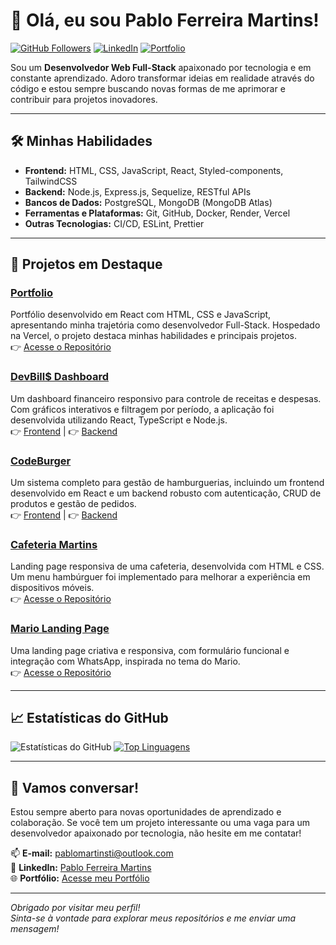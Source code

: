 # 👋 Olá, eu sou Pablo Ferreira Martins!

[![GitHub Followers](https://img.shields.io/github/followers/pablomartinsti?style=social)](https://github.com/pablomartinsti)
[![LinkedIn](https://img.shields.io/badge/LinkedIn-Connect-blue?style=social&logo=linkedin)](https://www.linkedin.com/in/pablo-ferreira-martins)
[![Portfolio](https://portfolio-xi-one-79.vercel.app)](https://portfolio-xi-one-79.vercel.app)

Sou um **Desenvolvedor Web Full-Stack** apaixonado por tecnologia e em constante aprendizado. Adoro transformar ideias em realidade através do código e estou sempre buscando novas formas de me aprimorar e contribuir para projetos inovadores.

---

## 🛠️ **Minhas Habilidades**

- **Frontend:** HTML, CSS, JavaScript, React, Styled-components, TailwindCSS
- **Backend:** Node.js, Express.js, Sequelize, RESTful APIs
- **Bancos de Dados:** PostgreSQL, MongoDB (MongoDB Atlas)
- **Ferramentas e Plataformas:** Git, GitHub, Docker, Render, Vercel
- **Outras Tecnologias:** CI/CD, ESLint, Prettier

---

## 🚀 **Projetos em Destaque**

### [Portfolio](https://github.com/pablomartinsti/Portfolio)
Portfólio desenvolvido em React com HTML, CSS e JavaScript, apresentando minha trajetória como desenvolvedor Full-Stack. Hospedado na Vercel, o projeto destaca minhas habilidades e principais projetos.<br>
👉 [Acesse o Repositório](https://github.com/pablomartinsti/Portfolio)

### [DevBill$ Dashboard](https://github.com/pablomartinsti/devbills-front)
Um dashboard financeiro responsivo para controle de receitas e despesas. Com gráficos interativos e filtragem por período, a aplicação foi desenvolvida utilizando React, TypeScript e Node.js.  
👉 [Frontend](https://devbills.vercel.app/) | 👉 [Backend](https://github.com/pablomartinsti/devbills-api)

### [CodeBurger](https://github.com/pablomartinsti/CodeBurger-Frontend)
Um sistema completo para gestão de hamburguerias, incluindo um frontend desenvolvido em React e um backend robusto com autenticação, CRUD de produtos e gestão de pedidos.  
👉 [Frontend](https://github.com/pablomartinsti/CodeBurger-Frontend) | 👉 [Backend](https://github.com/pablomartinsti/CodeBurger-Backend)

### [Cafeteria Martins](https://pablomartinsti.github.io/cafeteria-martins/)
Landing page responsiva de uma cafeteria, desenvolvida com HTML e CSS. Um menu hambúrguer foi implementado para melhorar a experiência em dispositivos móveis.  
👉 [Acesse o Repositório](https://pablomartinsti.github.io/cafeteria-martins/)

### [Mario Landing Page](https://github.com/pablomartinsti/mario-landing-page)
Uma landing page criativa e responsiva, com formulário funcional e integração com WhatsApp, inspirada no tema do Mario.  
👉 [Acesse o Repositório](https://github.com/pablomartinsti/mario-landing-page)

---

## 📈 **Estatísticas do GitHub**

![Estatísticas do GitHub](https://github-readme-stats.vercel.app/api?username=pablomartinsti&show_icons=true&theme=radical)
[![Top Linguagens](https://github-readme-stats.vercel.app/api/top-langs/?username=pablomartinsti&layout=compact&theme=radical)](https://github.com/anuraghazra/github-readme-stats)

---

## 💬 **Vamos conversar!**

Estou sempre aberto para novas oportunidades de aprendizado e colaboração. Se você tem um projeto interessante ou uma vaga para um desenvolvedor apaixonado por tecnologia, não hesite em me contatar!

📫 **E-mail:** pablomartinsti@outlook.com  
🔗 **LinkedIn:** [Pablo Ferreira Martins](https://www.linkedin.com/in/pablo-ferreira-martins)  
🌐 **Portfólio:** [Acesse meu Portfólio](https://portfolio-mu-drab-11.vercel.app/)

---

*Obrigado por visitar meu perfil!*  
*Sinta-se à vontade para explorar meus repositórios e me enviar uma mensagem!*
